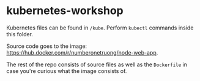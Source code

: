 # kubernetes-workshop
Kubernetes files can be found in `/kube`. Perform `kubectl` commands inside this folder.   
  
Source code goes to the image: https://hub.docker.com/r/numberonetruong/node-web-app.

The rest of the repo consists of source files as well as the `Dockerfile` in case you're curious what the image consists of. 